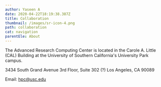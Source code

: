 ```yaml
---
author: Yaseen A
date: 2020-04-22T18:19:38.387Z
title: Collaboration
thumbnail: /images/sr-icon-4.png
path: collaboration
cat: navigation
parentEle: About
---
```

The Advanced Research Computing Center is located in the Carole A. Little (CAL) Building at the University of Southern California's University Park campus.

3434 South Grand Avenue
3rd Floor, Suite 302 (?)
Los Angeles, CA 90089

Email: hpc@usc.edu
